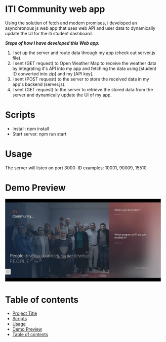 # ITI Community web app
Using the solution of fetch and modern promises, i developed an asynchronous js web app that uses web API and user data to dynamically update the UI for the iti student dashboard.



***Steps of how I have developed this Web app:***
1. I set up the server and route data through my app (check out server.js file).
2. I sent (GET request) to Open Weather Map to receive the weather data by integrating it's API into my app and fetching the data using [student ID converted into zip] and my [API key].
3. I sent (POST request) to the server to store the received data in my app's backend (server.js).
4. I sent (GET request) to the server to retrieve the stored data from the server and dynamically update the UI of my app.
# Scripts
- Install: npm install
- Start server: npm run start
# Usage
The server will listen on port 3000:
ID examples: 10001,  90009,  15510
# Demo Preview
![feel-weather-web-app.gif](./ITI%20Community/images/ITI.gif)
# Table of contents
- [Project Title](#iti-community-web-app)
- [Scripts](#scripts)
- [Usage](#usage)
- [Demo Preview](#demo-preview)
- [Table of contents](#table-of-contents)
